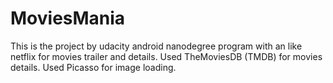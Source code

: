 # MoviesMania
This is the project by udacity android nanodegree program with an like netflix for movies trailer and details.
Used TheMoviesDB (TMDB) for movies details.
Used Picasso for image loading.

